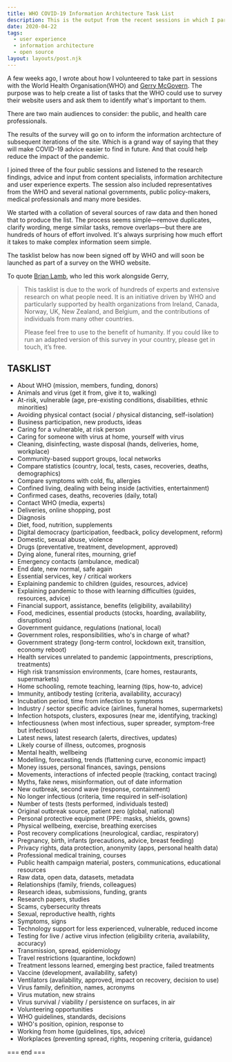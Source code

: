 ```yaml
---
title: WHO COVID-19 Information Architecture Task List
description: This is the output from the recent sessions in which I participated with the WHO and experts from around the world. Published now as open-source to be used "to the benefit of humanity".
date: 2020-04-22
tags: 
  - user experience
  - information architecture
  - open source
layout: layouts/post.njk
---
```


A few weeks ago, I wrote about how I volunteered to take part in sessions with the World Health Organisation(WHO) and [Gerry McGovern](https://gerrymcgovern.com/fighting-coronavirus-with-data/). The purpose was to help create a list of tasks that the WHO could use to survey their website users and ask them to identify what's important to them.

There are two main audiences to consider: the public, and health care professionals.

The results of the survey will go on to inform the information archtecture of subsequent iterations of the site. Which is a grand way of saying that they will make COVID-19 advice easier to find in future. And that could help reduce the impact of the pandemic.

I joined three of the four public sessions and listened to the research findings, advice and input from content specialists, information architecture and user experience experts. The session also included representatives from the WHO and several national governments, public policy-makers, medical professionals and many more besides.

We started with a collation of several sources of raw data and then honed that to produce the list. The process seems simple—remove duplicates, clarify wording, merge similar tasks, remove overlaps—but there are hundreds of hours of effort involved. It's always surprising how much effort it takes to make complex information seem simple.

The tasklist below has now been signed off by WHO and will soon be launched as part of a survey on the WHO website.

To quote [Brian Lamb](https://about.me/brian.lamb), who led this work alongside Gerry, 

> This tasklist is due to the work of hundreds of experts and extensive research on what people need. It is an initiative driven by WHO and particularly supported by health organizations from Ireland, Canada, Norway, UK, New Zealand, and Belgium, and the contributions of individuals from many other countries.
>
> Please feel free to use to the benefit of humanity. If you could like to run an adapted version of this survey in your country, please get in touch, it’s free.


## TASKLIST

- About WHO (mission, members, funding, donors)
- Animals and virus (get it from, give it to, walking)
- At-risk, vulnerable (age, pre-existing conditions, disabilities, ethnic minorities)
- Avoiding physical contact (social / physical distancing, self-isolation)
- Business participation, new products, ideas
- Caring for a vulnerable, at risk person
- Caring for someone with virus at home, yourself with virus
- Cleaning, disinfecting, waste disposal (hands, deliveries, home, workplace)
- Community-based support groups, local networks
- Compare statistics (country, local, tests, cases, recoveries, deaths, demographics)
- Compare symptoms with cold, flu, allergies
- Confined living, dealing with being inside (activities, entertainment)
- Confirmed cases, deaths, recoveries (daily, total)
- Contact WHO (media, experts)
- Deliveries, online shopping, post
- Diagnosis
- Diet, food, nutrition, supplements
- Digital democracy (participation, feedback, policy development, reform)
- Domestic, sexual abuse, violence
- Drugs (preventative, treatment, development, approved)
- Dying alone, funeral rites, mourning, grief
- Emergency contacts (ambulance, medical)
- End date, new normal, safe again
- Essential services, key / critical workers
- Explaining pandemic to children (guides, resources, advice)
- Explaining pandemic to those with learning difficulties (guides, resources, advice)
- Financial support, assistance, benefits (eligibility, availability)
- Food, medicines, essential products (stocks, hoarding, availability, disruptions) 
- Government guidance, regulations (national, local)
- Government roles, responsibilities, who's in charge of what?
- Government strategy (long-term control, lockdown exit, transition, economy reboot)
- Health services unrelated to pandemic (appointments, prescriptions, treatments)
- High risk transmission environments, (care homes, restaurants, supermarkets)
- Home schooling, remote teaching, learning (tips, how-to, advice)
- Immunity, antibody testing (criteria, availability, accuracy)
- Incubation period, time from infection to symptoms
- Industry / sector specific advice (airlines, funeral homes, supermarkets)
- Infection hotspots, clusters, exposures (near me, identifying, tracking)
- Infectiousness (when most infectious, super spreader, symptom-free but infectious)
- Latest news, latest research (alerts, directives, updates)
- Likely course of illness, outcomes, prognosis
- Mental health, wellbeing
- Modelling, forecasting, trends (flattening curve, economic impact)
- Money issues, personal finances, savings, pensions
- Movements, interactions of infected people (tracking, contact tracing)
- Myths, fake news, misinformation, out of date information
- New outbreak, second wave (response, containment)
- No longer infectious (criteria, time required in self-isolation)
- Number of tests (tests performed, individuals tested)
- Original outbreak source, patient zero (global, national)
- Personal protective equipment (PPE: masks, shields, gowns)
- Physical wellbeing, exercise, breathing exercises
- Post recovery complications (neurological, cardiac, respiratory)
- Pregnancy, birth, infants (precautions, advice, breast feeding)
- Privacy rights, data protection, anonymity (apps, personal health data)
- Professional medical training, courses
- Public health campaign material, posters, communications, educational resources
- Raw data, open data, datasets, metadata
- Relationships (family, friends, colleagues)
- Research ideas, submissions, funding, grants
- Research papers, studies
- Scams, cybersecurity threats
- Sexual, reproductive health, rights
- Symptoms, signs
- Technology support for less experienced, vulnerable, reduced income
- Testing for live / active virus infection (eligibility criteria, availability, accuracy)
- Transmission, spread, epidemiology
- Travel restrictions (quarantine, lockdown)
- Treatment lessons learned, emerging best practice, failed treatments
- Vaccine (development, availability, safety)
- Ventilators (availability, approved, impact on recovery, decision to use)
- Virus family, definition, names, acronyms
- Virus mutation, new strains
- Virus survival / viability / persistence on surfaces, in air
- Volunteering opportunities
- WHO guidelines, standards, decisions
- WHO's position, opinion, response to
- Working from home (guidelines, tips, advice)
- Workplaces (preventing spread, rights, reopening criteria, guidance)

=== end ===

